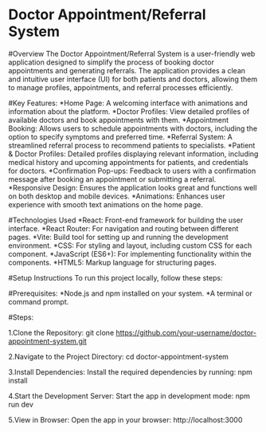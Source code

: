 # Doctor Appointment/Referral System

#Overview
The Doctor Appointment/Referral System is a user-friendly web application designed to simplify the process of booking doctor appointments and generating referrals. The application provides a clean and intuitive user interface (UI) for both patients and doctors, allowing them to manage profiles, appointments, and referral processes efficiently.

#Key Features:
*Home Page: A welcoming interface with animations and information about the platform.
*Doctor Profiles: View detailed profiles of available doctors and book appointments with them.
*Appointment Booking: Allows users to schedule appointments with doctors, including the option to specify symptoms and preferred time.
*Referral System: A streamlined referral process to recommend patients to specialists.
*Patient & Doctor Profiles: Detailed profiles displaying relevant information, including medical history and upcoming appointments for patients, and credentials for doctors.
*Confirmation Pop-ups: Feedback to users with a confirmation message after booking an appointment or submitting a referral.
*Responsive Design: Ensures the application looks great and functions well on both desktop and mobile devices.
*Animations: Enhances user experience with smooth text animations on the home page.

#Technologies Used
*React: Front-end framework for building the user interface.
*React Router: For navigation and routing between different pages.
*Vite: Build tool for setting up and running the development environment.
*CSS: For styling and layout, including custom CSS for each component.
*JavaScript (ES6+): For implementing functionality within the components.
*HTML5: Markup language for structuring pages.

#Setup Instructions
To run this project locally, follow these steps:

#Prerequisites:
*Node.js and npm installed on your system.
*A terminal or command prompt.

#Steps:

1.Clone the Repository:
git clone https://github.com/your-username/doctor-appointment-system.git

2.Navigate to the Project Directory:
cd doctor-appointment-system

3.Install Dependencies: 
Install the required dependencies by running:
npm install

4.Start the Development Server: Start the app in development mode:
npm run dev

5.View in Browser: Open the app in your browser:
http://localhost:3000